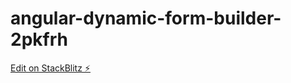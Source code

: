 # angular-dynamic-form-builder-2pkfrh

[Edit on StackBlitz ⚡️](https://stackblitz.com/edit/angular-dynamic-form-builder-2pkfrh)